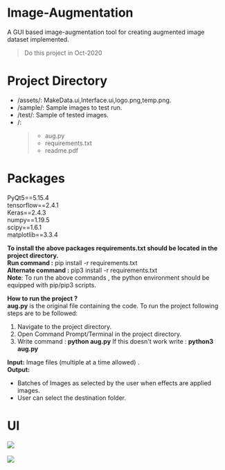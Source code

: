 # Image-Augmentation
A GUI based image-augmentation tool for creating augmented image dataset implemented.

> Do this project in Oct-2020
# Project Directory

* /assets/: MakeData.ui,Interface.ui,logo.png,temp.png.
* /sample/: Sample images to test run.
* /test/: Sample of tested images.
* /: 
    > * aug.py
    > * requirements.txt
    > * readme.pdf

# Packages

PyQt5==5.15.4\
tensorflow==2.4.1\
Keras==2.4.3\
numpy==1.19.5\
scipy==1.6.1\
matplotlib==3.3.4


<b> To install the above packages requirements.txt should be located in the project directory.</b>\
<b>Run command :</b> pip install -r requirements.txt\
<b>Alternate command :</b> pip3 install -r requirements.txt\
<b>Note</b>: To run the above commands , the python environment should be equipped with pip/pip3
scripts.

<b>How to run the project ?</b>\
<b>aug.py</b> is the original file containing the code.
To run the project following steps are to be followed:
1. Navigate to the project directory.
2. Open Command Prompt/Terminal in the project directory.
3. Write command : <b>python aug.py</b>
If this doesn't work write : <b>python3 aug.py</b>

<b>Input:</b> Image files (multiple at a time allowed) .\
<b>Output:</b> 
* Batches of Images as selected by the user when effects are applied images.
* User can select the destination folder.

# UI
<p>
    <img src='assets/UI.PNG'>
    <br>
    <br>
    <img src='assets/UI1.PNG'>
</p>
